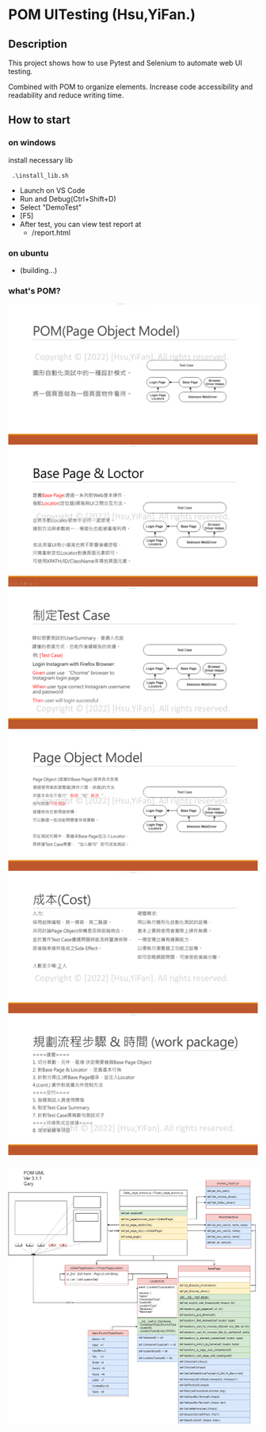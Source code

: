 # POM UITesting (Hsu,YiFan.)
## Description
This project shows how to use Pytest and Selenium to automate web UI testing.

Combined with POM to organize elements.
Increase code accessibility and readability and reduce writing time.
## How to start
### on windows
install necessary lib
```
 .\install_lib.sh
``` 
 - Launch on VS Code
 - Run and Debug(Ctrl+Shift+D)
 - Select "DemoTest"
 - [F5]
 - After test, you can view test report at
   - /report.html
### on ubuntu
 - (building...)

### what's POM?
![](/doc/pic1.png)
![](/doc/pic2.png)
![](/doc/pic3.png)
![](/doc/pic4.png)
![](/doc/pic5.png)
![](/doc/pic6.png)

### 
![](/doc/pic0.png)

